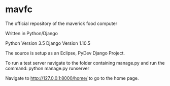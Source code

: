 # mavfc
The official repository of the maverick food computer

Written in Python/Django


Python Version 3.5
Django Version 1.10.5

The source is setup as an Eclipse, PyDev Django Project. 

To run a test server navigate to the folder containing manage.py and run the command: python manage.py runserver

Navigate to http://127.0.0.1:8000/home/ to go to the home page.
